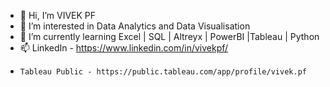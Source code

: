 - 👋 Hi, I’m VIVEK PF
- 👀 I’m interested in Data Analytics and Data Visualisation
- 🌱 I’m currently learning Excel | SQL | Altreyx | PowerBI |Tableau | Python
- 📫 LinkedIn - https://www.linkedin.com/in/vivekpf/
-     Tableau Public - https://public.tableau.com/app/profile/vivek.pf

<!---
V-13/V-13 is a ✨ special ✨ repository because its `README.md` (this file) appears on your GitHub profile.
You can click the Preview link to take a look at your changes.
--->
